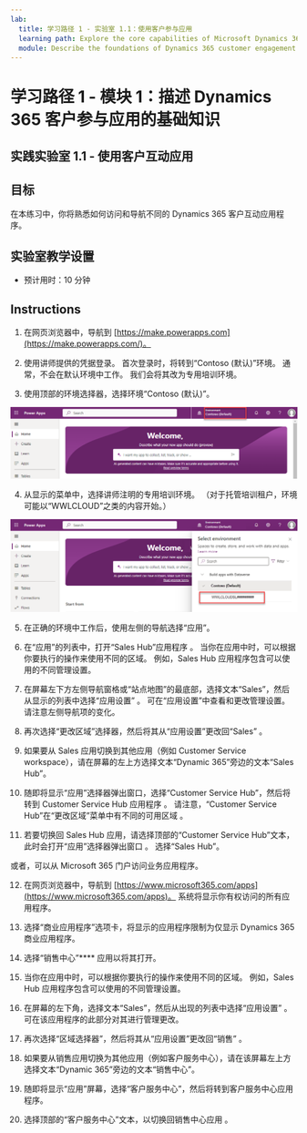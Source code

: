 ```yaml
---
lab:
  title: 学习路径 1 - 实验室 1.1：使用客户参与应用
  learning path: Explore the core capabilities of Microsoft Dynamics 365 customer engagement apps
  module: Describe the foundations of Dynamics 365 customer engagement apps
---
```


学习路径 1 - 模块 1：描述 Dynamics 365 客户参与应用的基础知识
========================

## 实践实验室 1.1 - 使用客户互动应用 

## 目标

在本练习中，你将熟悉如何访问和导航不同的 Dynamics 365 客户互动应用程序。 

## 实验室教学设置

  - 预计用时：10 分钟

## Instructions

1. 在网页浏览器中，导航到 [https://make.powerapps.com](https://make.powerapps.com/)。 

2. 使用讲师提供的凭据登录。 首次登录时，将转到“Contoso (默认)”环境。 通常，不会在默认环境中工作。 我们会将其改为专用培训环境。 

3.  使用顶部的环境选择器，选择环境“Contoso (默认)”。 

![选择环境](media/lab-11-work-with-customer-engagement-apps-01.png)

4. 从显示的菜单中，选择讲师注明的专用培训环境。 （对于托管培训租户，环境可能以“WWLCLOUD”之类的内容开始。）

![验证环境](media/lab-11-work-with-customer-engagement-apps-02.png)

5. 在正确的环境中工作后，使用左侧的导航选择“应用”。 

6. 在“应用”的列表中，打开“Sales Hub”应用程序 。 当你在应用中时，可以根据你要执行的操作来使用不同的区域。 例如，Sales Hub 应用程序包含可以使用的不同管理设置。

7. 在屏幕左下方左侧导航窗格或“站点地图”的最底部，选择文本“Sales”，然后从显示的列表中选择“应用设置”  。 可在“应用设置”中查看和更改管理设置。 请注意左侧导航项的变化。

8. 再次选择“更改区域”选择器，然后将其从“应用设置”更改回“Sales”  。

9. 如果要从 Sales 应用切换到其他应用（例如 Customer Service workspace），请在屏幕的左上方选择文本“Dynamic 365”旁边的文本“Sales Hub”。

10.  随即将显示“应用”选择器弹出窗口，选择“Customer Service Hub”，然后将转到 Customer Service Hub 应用程序  。 请注意，“Customer Service Hub”在“更改区域”菜单中有不同的可用区域 。

11. 若要切换回 Sales Hub 应用，请选择顶部的“Customer Service Hub”文本，此时会打开“应用”选择器弹出窗口  。 选择“Sales Hub”。

或者，可以从 Microsoft 365 门户访问业务应用程序。

12. 在网页浏览器中，导航到 [https://www.microsoft365.com/apps](https://www.microsoft365.com/apps)。 系统将显示你有权访问的所有应用程序。

13. 选择“商业应用程序”选项卡，将显示的应用程序限制为仅显示 Dynamics 365 商业应用程序。

14. 选择“销售中心”**** 应用以将其打开。

15. 当你在应用中时，可以根据你要执行的操作来使用不同的区域。 例如，Sales Hub 应用程序包含可以使用的不同管理设置。

16. 在屏幕的左下角，选择文本“Sales”，然后从出现的列表中选择“应用设置” 。 可在该应用程序的此部分对其进行管理更改。

17. 再次选择“区域选择器”，然后将其从“应用设置”更改回“销售” 。

18. 如果要从销售应用切换为其他应用（例如客户服务中心），请在该屏幕左上方选择文本“Dynamic 365”旁边的文本“销售中心”。

19. 随即将显示“应用”屏幕，选择“客户服务中心”，然后将转到客户服务中心应用程序。

20. 选择顶部的“客户服务中心”文本，以切换回销售中心应用 。
